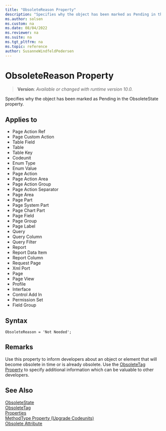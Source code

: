 ```yaml
---
title: "ObsoleteReason Property"
description: "Specifies why the object has been marked as Pending in the ObsoleteState property."
ms.author: solsen
ms.custom: na
ms.date: 08/04/2022
ms.reviewer: na
ms.suite: na
ms.tgt_pltfrm: na
ms.topic: reference
author: SusanneWindfeldPedersen
---
```

[//]: # (START>DO_NOT_EDIT)
[//]: # (IMPORTANT:Do not edit any of the content between here and the END>DO_NOT_EDIT.)
[//]: # (Any modifications should be made in the .xml files in the ModernDev repo.)
# ObsoleteReason Property
> **Version**: _Available or changed with runtime version 10.0._

Specifies why the object has been marked as Pending in the ObsoleteState property.

## Applies to
-   Page Action Ref
-   Page Custom Action
-   Table Field
-   Table
-   Table Key
-   Codeunit
-   Enum Type
-   Enum Value
-   Page Action
-   Page Action Area
-   Page Action Group
-   Page Action Separator
-   Page Area
-   Page Part
-   Page System Part
-   Page Chart Part
-   Page Field
-   Page Group
-   Page Label
-   Query
-   Query Column
-   Query Filter
-   Report
-   Report Data Item
-   Report Column
-   Request Page
-   Xml Port
-   Page
-   Page View
-   Profile
-   Interface
-   Control Add In
-   Permission Set
-   Field Group

[//]: # (IMPORTANT: END>DO_NOT_EDIT)


## Syntax

```AL
ObsoleteReason = 'Not Needed';
```

## Remarks 

Use this property to inform developers about an object or element that will become obsolete in time or is already obsolete. Use the [ObsoleteTag Property](devenv-obsoletetag-property.md) to specify additional information which can be valuable to other developers.

## See Also

[ObsoleteState](devenv-obsoletestate-property.md)  
[ObsoleteTag](devenv-obsoletetag-property.md)  
[Properties](devenv-properties.md)  
[MethodType Property (Upgrade Codeunits)](../devenv-methodtype-property-upgrade-codeunits.md)  
[Obsolete Attribute](../attributes/devenv-obsolete-attribute.md)  